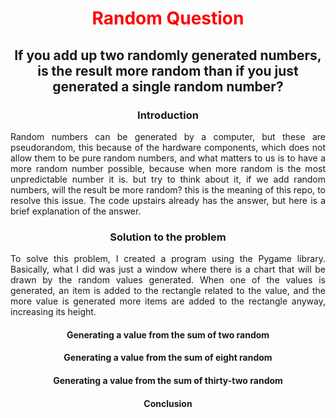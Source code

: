 <h1 align="center" style="color:#ff0000">Random Question</h1>
<h2 align="center">If you add up two randomly generated numbers, is the result more random than if you just generated a single random number?</h2>
<p></p>

<h3 align="center">Introduction</h3>
<p align="justify">Random numbers can be generated by a computer, but these are pseudorandom, this because of the hardware components, which does not allow them to be pure random numbers, and what matters to us is to have a more random number possible, because when more random is the most unpredictable number it is. but try to think about it, if we add random numbers, will the result be more random? this is the meaning of this repo, to resolve this issue. The code upstairs already has the answer, but here is a brief explanation of the answer.
</p>

<h3 align="center">Solution to the problem</h3>
<p align="justify">To solve this problem, I created a program using the Pygame library. Basically, what I did was just a window where there is a chart that will be drawn by the random values generated. When one of the values is generated, an item is added to the rectangle related to the value, and the more value is generated more items are added to the rectangle anyway, increasing its height.</p>

<h4 align="center">Generating a value from the sum of two random</h4>
<p align="justify"></p>
<h4 align="center">Generating a value from the sum of eight random</h4>
<p align="justify"></p>
<h4 align="center">Generating a value from the sum of thirty-two random</h4>
<p align="justify"></p>

<h4 align="center">Conclusion</h4>
<p align="justify"></p>

